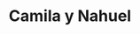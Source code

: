 ---
title: "Camila y Nahuel"
url: /ciudad-autonoma-de-buenos-aires/camila-y-nahuel/
shop: frutería
---